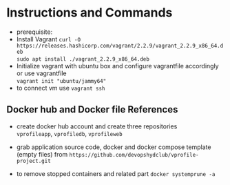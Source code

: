 # Instructions and Commands
- prerequisite:  
- Install Vagrant
`curl -O https://releases.hashicorp.com/vagrant/2.2.9/vagrant_2.2.9_x86_64.deb`  
`sudo apt install ./vagrant_2.2.9_x86_64.deb`
- Initialize vagrant with ubuntu box and configure vagrantfile accordingly or use vagrantfile  
`vagrant init "ubuntu/jammy64"`  
- to connect vm use `vagrant ssh`
## Docker hub and Docker file References
- create docker hub account and create three repositories  
`vprofileapp`, `vprofiledb`, `vprofileweb`  
- grab application source code, docker and docker compose template (empty files) from `https://github.com/devopshydclub/vprofile-project.git`

- to remove stopped containers and related part
`docker systemprune -a`